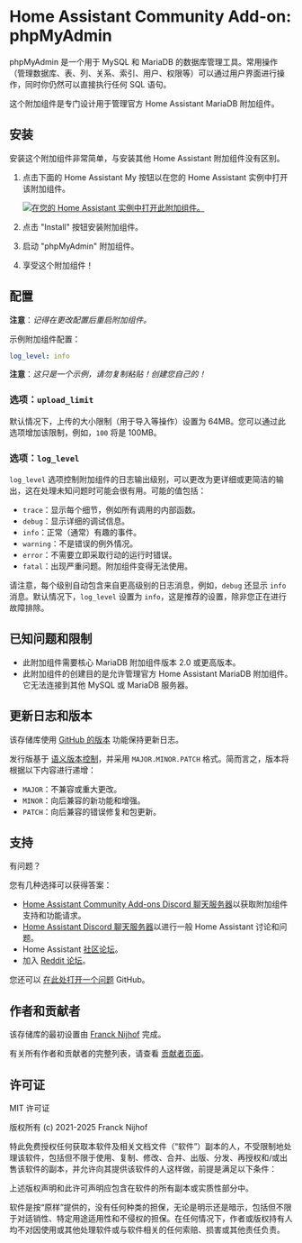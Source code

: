 # Home Assistant Community Add-on: phpMyAdmin

phpMyAdmin 是一个用于 MySQL 和 MariaDB 的数据库管理工具。常用操作（管理数据库、表、列、关系、索引、用户、权限等）可以通过用户界面进行操作，同时你仍然可以直接执行任何 SQL 语句。

这个附加组件是专门设计用于管理官方 Home Assistant MariaDB 附加组件。

## 安装

安装这个附加组件非常简单，与安装其他 Home Assistant 附加组件没有区别。

1. 点击下面的 Home Assistant My 按钮以在您的 Home Assistant 实例中打开该附加组件。

   [![在您的 Home Assistant 实例中打开此附加组件。][addon-badge]][addon]

2. 点击 "Install" 按钮安装附加组件。
3. 启动 "phpMyAdmin" 附加组件。
4. 享受这个附加组件！

## 配置

**注意**：_记得在更改配置后重启附加组件。_

示例附加组件配置：

```yaml
log_level: info
```

**注意**：_这只是一个示例，请勿复制粘贴！创建您自己的！_

### 选项：`upload_limit`

默认情况下，上传的大小限制（用于导入等操作）设置为 64MB。您可以通过此选项增加该限制，例如，`100` 将是 100MB。

### 选项：`log_level`

`log_level` 选项控制附加组件的日志输出级别，可以更改为更详细或更简洁的输出，这在处理未知问题时可能会很有用。可能的值包括：

- `trace`：显示每个细节，例如所有调用的内部函数。
- `debug`：显示详细的调试信息。
- `info`：正常（通常）有趣的事件。
- `warning`：不是错误的例外情况。
- `error`：不需要立即采取行动的运行时错误。
- `fatal`：出现严重问题。附加组件变得无法使用。

请注意，每个级别自动包含来自更高级别的日志消息，例如，`debug` 还显示 `info` 消息。默认情况下，`log_level` 设置为 `info`，这是推荐的设置，除非您正在进行故障排除。

## 已知问题和限制

- 此附加组件需要核心 MariaDB 附加组件版本 2.0 或更高版本。
- 此附加组件的创建目的是允许管理官方 Home Assistant MariaDB 附加组件。它无法连接到其他 MySQL 或 MariaDB 服务器。

## 更新日志和版本

该存储库使用 [GitHub 的版本][releases] 功能保持更新日志。

发行版基于 [语义版本控制][semver]，并采用 `MAJOR.MINOR.PATCH` 格式。简而言之，版本将根据以下内容进行递增：

- `MAJOR`：不兼容或重大更改。
- `MINOR`：向后兼容的新功能和增强。
- `PATCH`：向后兼容的错误修复和包更新。

## 支持

有问题？

您有几种选择可以获得答案：

- [Home Assistant Community Add-ons Discord 聊天服务器][discord]以获取附加组件支持和功能请求。
- [Home Assistant Discord 聊天服务器][discord-ha]以进行一般 Home Assistant 讨论和问题。
- Home Assistant [社区论坛][forum]。
- 加入 [Reddit 论坛][reddit]。

您还可以 [在此处打开一个问题][issue] GitHub。

## 作者和贡献者

该存储库的最初设置由 [Franck Nijhof][frenck] 完成。

有关所有作者和贡献者的完整列表，请查看 [贡献者页面][contributors]。

## 许可证

MIT 许可证

版权所有 (c) 2021-2025 Franck Nijhof

特此免费授权任何获取本软件及相关文档文件（“软件”）副本的人，不受限制地处理该软件，包括但不限于使用、复制、修改、合并、出版、分发、再授权和/或出售该软件的副本，并允许向其提供该软件的人这样做，前提是满足以下条件：

上述版权声明和此许可声明应包含在软件的所有副本或实质性部分中。

软件是按“原样”提供的，没有任何种类的担保，无论是明示还是暗示，包括但不限于对适销性、特定用途适用性和不侵权的担保。在任何情况下，作者或版权持有人均不对因使用或其他处理软件或与软件相关的任何索赔、损害或其他责任负责。

[addon-badge]: https://my.home-assistant.io/badges/supervisor_addon.svg
[addon]: https://my.home-assistant.io/redirect/supervisor_addon/?addon=a0d7b954_phpmyadmin&repository_url=https%3A%2F%2Fgithub.com%2Fhassio-addons%2Frepository
[contributors]: https://github.com/hassio-addons/addon-phpmyadmin/graphs/contributors
[discord-ha]: https://discord.gg/c5DvZ4e
[discord]: https://discord.me/hassioaddons
[forum]: https://community.home-assistant.io/t/home-assistant-community-add-on-phpmyadmin/171729?u=frenck
[frenck]: https://github.com/frenck
[issue]: https://github.com/hassio-addons/addon-phpmyadmin/issues
[reddit]: https://reddit.com/r/homeassistant
[releases]: https://github.com/hassio-addons/addon-phpmyadmin/releases
[semver]: https://semver.org/spec/v2.0.0.html